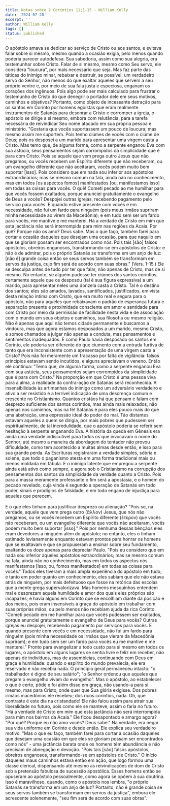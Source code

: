 ```yaml
---
title: Notas sobre 2 Coríntios 11;1-15 - William Kelly
date: '2024-07-20'
excerpt: ''
author: William Kelly
tags: []
status: published
---
```

O apóstolo amava se dedicar ao serviço de Cristo ou aos santos, e
evitava falar sobre si mesmo, mesmo quando a ocasião exigia, pelo menos
quando poderia parecer autodefesa. Sua sabedoria, assim como sua
alegria, era testemunhar sobre Cristo. Falar de si mesmo, mesmo como Seu
servo, ele considera \"loucura\", por mais necessário que seja. Mas faz
parte das táticas do inimigo minar, rebaixar e destruir, se possível, um
verdadeiro servo do Senhor, não menos do que exaltar aqueles que servem
a seu próprio ventre e, por meio de sua fala justa e especiosa, enganam
os corações dos ingênuos. Pois algo pode ser mais calculado para
frustrar o testemunho de Cristo do que denegrir o portador dele em seus
motivos, caminhos e objetivos? Portanto, como objeto de incessante
detração para os santos em Corinto por homens egoístas que eram
realmente instrumentos de Satanás para desonrar a Cristo e corromper a
igreja, o apóstolo se dirige a si mesmo, embora com relutância, para a
tarefa necessária de reivindicar Seu nome atacado em sua própria pessoa
e ministério. \"Gostaria que vocês suportassem um pouco de loucura; mas
mesmo assim me suportem. Pois tenho ciúmes de vocês com o ciúme de Deus;
pois os desposei a um marido para apresentar uma virgem casta a Cristo.
Mas temo que, de alguma forma, como a serpente enganou Eva com sua
astúcia, seus pensamentos sejam corrompidos da simplicidade que é para
com Cristo. Pois se aquele que vem prega outro Jesus que não pregamos,
ou vocês recebem um Espírito diferente que não receberam, ou um
evangelho diferente que não aceitaram, vocês podem muito bem suportar
\[isso\]. Pois considero que em nada sou inferior aos apóstolos
extraordinários; mas se mesmo comum na fala, ainda não no conhecimento,
mas em todos \[os aspectos fomos\] manifestados \[ou, manifestamos
isso\] em todas as coisas para vocês. O quê! Cometi pecado ao me
humilhar para que vocês fossem exaltados, porque anunciei gratuitamente
o evangelho de Deus a vocês? Despojei outras igrejas, recebendo
pagamento pelo serviço para vocês. E quando estive presente com vocês e
em necessidade, não fui um fardo para ninguém (pois meus irmãos supriram
minha necessidade ao virem da Macedônia); e em tudo sem ser um fardo
para vocês, me mantive e me manterei. Há a verdade de Cristo em mim que
esta jactância não será interrompida para mim nas regiões da Acaia. Por
quê? Porque não os amo? Deus sabe. Mas o que faço, também farei para
cortar a ocasião daqueles que desejam uma ocasião, para que naquilo em
que se gloriam possam ser encontrados como nós. Pois tais \[são\] falsos
apóstolos, obreiros enganosos, transformando-se em apóstolos de Cristo:
e não é de admirar, pois o próprio Satanás se transforma em um anjo de
luz: \[não é\] grande coisa então se seus servos também se transformam
em servos da justiça, cujo fim será de acordo com suas obras.\" (Vers.
1-15.) Ele se desculpa antes de tudo por ter que falar, não apenas de
Cristo, mas de si mesmo. No entanto, se alguém pudesse ter ciúmes dos
santos coríntios, certamente aquele que os desposou (tal é sua figura
expressiva) a um marido, para apresentar neles uma donzela casta a
Cristo. Tal é o destino dos santos; eles são amados, lavados,
santificados, justificados, em vista desta relação íntima com Cristo,
que era muito real e segura para o apóstolo, não para aqueles que
rebaixavam o padrão de esperança futura e separação presente e
proximidade consciente em amor e santidade para com Cristo por meio da
permissão de facilidade nesta vida e de associação com o mundo em seus
objetos e caminhos, sua filosofia ou mesmo religião. Não é apenas que
aqui não temos cidade permanente e buscamos a vindoura, mas que agora
estamos desposados a um marido, mesmo Cristo, e somos chamados a julgar
não apenas a conduta, mas pensamentos e sentimentos inadequados. E como
Paulo havia desposado os santos em Corinto, ele poderia ser diferente do
que ciumento com a entrada furtiva de tanto que era inconsistente com a
apresentação de uma virgem casta a Cristo? Pois não foi meramente um
fracasso por falta de vigilância: falsos princípios estavam sendo
incutidos, e alguns apreciavam o veneno. Então ele continua: \"Temo que,
de alguma forma, como a serpente enganou Eva com sua astúcia, seus
pensamentos sejam corrompidos da simplicidade que é para com Cristo.\"
Na proporção em que Cristo é uma pessoa viva para a alma, a realidade da
contra-ação de Satanás será reconhecida. A insensibilidade às artimanhas
do inimigo como um adversário verdadeiro e ativo a ser resistido é a
terrível indicação de uma descrença comum e crescente no Cristianismo.
Quantos cristãos há que pensam e falam com desprezo suficiente dos
santos coríntios, mas ainda mais relaxados, não apenas nos caminhos, mas
na fé! Satanás é para eles pouco mais do que uma abstração, uma
expressão ideal do poder do mal. Tão distantes estavam aqueles a quem se
dirigia, por mais pobres que pudessem ser espiritualmente, de tal
incredulidade, que o apóstolo poderia se referir sem hesitação à
serpente enganando Eva. A história da queda em Gênesis era ainda uma
verdade indiscutível para todos os que invocavam o nome do Senhor; até
mesmo a maneira da abordagem do tentador não provou dificuldade, como
tem acontecido a muitas almas desde então, e isso para sua grande perda.
As Escrituras registraram a verdade simples, sóbria e solene, que todo o
paganismo atesta em uma forma tradicional mais ou menos moldada em
fábula. E o inimigo latente que empregou a serpente ainda está ativo
como sempre, e agora sob o Cristianismo na corrupção dos pensamentos dos
santos da simplicidade da verdade quanto a Cristo. Pois para a massa
meramente professante o fim será a apostasia, e o homem do pecado
revelado, cuja vinda é segundo a operação de Satanás em todo poder,
sinais e prodígios de falsidade, e em todo engano de injustiça para
aqueles que perecem.\
\
E o que eles tinham para justificar desprezo ou alienação? \"Pois se, na
verdade, aquele que vem prega outro (ἄλλον) Jesus, que nós não pregamos,
ou se vocês recebem um Espírito diferente (ἕτερον) que vocês não
receberam, ou um evangelho diferente que vocês não aceitaram, vocês
podem muito bem suportar \[isso\].\" Pois por nenhuma dessas bênçãos
eles eram devedores a ninguém além do apóstolo; no entanto, eles o
tinham estimado levianamente enquanto estavam prontos para honrar os
homens que se exaltavam e que se propuseram a ensinar sobre seu
fundamento, exaltando os doze apenas para depreciar Paulo. \"Pois eu
considero que em nada sou inferior àqueles apóstolos extraordinários;
mas se mesmo comum na fala, ainda não no conhecimento, mas em todos os
aspectos nós manifestamos \[isso, ou, fomos manifestados\] em todas as
coisas para vocês.\" Todos eles tiveram a mais ampla experiência do
apóstolo em tudo; e tanto em poder quanto em conhecimento, eles sabiam
que ele não estava atrás de ninguém, por mais defeituoso que fosse na
retórica das escolas que a mente grega supervalorizava. Mas homens
mesquinhos entendem mal e desprezam aquela humildade e amor dos quais
eles próprios são incapazes; e havia alguns em Corinto que se encolhiam
diante da posição e dos meios, pois eram insensíveis à graça do apóstolo
em trabalhar com suas próprias mãos, ou pelo menos não recebiam ajuda da
rica Corinto. \"Cometi pecado em me humilhar para que vocês pudessem ser
exaltados, porque anunciei gratuitamente o evangelho de Deus para vocês?
Outras igrejas eu despojei, recebendo pagamento por serviços para vocês.
E quando presente com vocês e em necessidade, não fui um fardo para
ninguém (pois minha necessidade os irmãos que vieram da Macedônia
supriram); e em tudo sem ser um fardo para vocês eu me mantive e me
manterei.\" Pronto para evangelizar a todo custo para si mesmo em todos
os lugares, o apóstolo em alguns lugares se sentia livre e feliz em
receber, não apenas de indivíduos, mas de assembleias, continuando com
Deus em graça e humildade: quando o espírito do mundo prevalecia, ele
era reservado e não recebia nada. O princípio geral permaneceu intacto:
\"o trabalhador é digno de seu salário\"; \"o Senhor ordenou que aqueles
que pregam o evangelho vivam do evangelho\". Mas o apóstolo, ao
estabelecer o que é certo, pôde e foi além disso em graça, não usando-a
para si mesmo, mas para Cristo, onde quer que Sua glória exigisse. Dos
pobres irmãos macedônios ele recebeu; dos ricos coríntios, nada. Oh, que
contraste é este dia na cristandade! Ele não falou assim para atrair sua
liberalidade no futuro, pois como ele se manteve, assim o faria no
futuro. \"Há a verdade de Cristo em mim que esta jactância não será
interrompida para mim nos bairros da Acaia.\" Ele ficou desapontado e
amargo agora? \"Por quê? Porque eu não amo vocês? Deus sabe.\" Na
verdade, era negar sua vida uniforme em Corinto e desde então. Ele
explica seu verdadeiro motivo. \"Mas o que eu faço, também farei para
cortar a ocasião daqueles que desejam uma ocasião em que eles se gloriam
possam ser encontrados como nós\" - uma jactância barata onde os homens
têm abundância e não precisam de abnegação e devoção. \"Pois tais
\[são\] falsos apóstolos, obreiros enganosos, transformando-se em
apóstolos de Cristo.\" O início daqueles maus caminhos estava então em
ação, que logo formou uma classe clerical, dispensando até mesmo as
reivindicações de dom de Cristo sob a pretensão fabulosa de sucessão
apostólica. Esses homens então se opuseram ao apóstolo pessoalmente,
como agora se opõem à sua doutrina. Isso é maravilhoso, quando, como o
apóstolo nos lembra, \"o próprio Satanás se transforma em um anjo de
luz? Portanto, não é grande coisa se seus servos também se transformam
em servos da justiça\", embora ele acrescente solenemente, \"seu fim
será de acordo com suas obras\".
